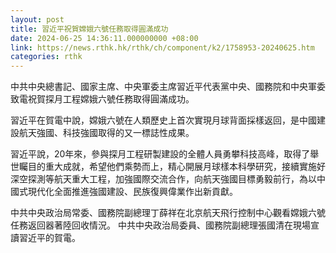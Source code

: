 ```yaml
---
layout: post
title: 習近平祝賀嫦娥六號任務取得圓滿成功
date: 2024-06-25 14:36:11.000000000 +08:00
link: https://news.rthk.hk/rthk/ch/component/k2/1758953-20240625.htm
categories: rthk
---
```


中共中央總書記、國家主席、中央軍委主席習近平代表黨中央、國務院和中央軍委致電祝賀探月工程嫦娥六號任務取得圓滿成功。

習近平在賀電中說，嫦娥六號在人類歷史上首次實現月球背面採樣返回，是中國建設航天強國、科技強國取得的又一標誌性成果。

習近平說，20年來，參與探月工程研製建設的全體人員勇攀科技高峰，取得了舉世矚目的重大成就，希望他們乘勢而上，精心開展月球樣本科學研究，接續實施好深空探測等航天重大工程，加強國際交流合作，向航天強國目標勇毅前行，為以中國式現代化全面推進強國建設、民族復興偉業作出新貢獻。

中共中央政治局常委、國務院副總理丁薛祥在北京航天飛行控制中心觀看嫦娥六號任務返回器著陸回收情況。
中共中央政治局委員、國務院副總理張國清在現場宣讀習近平的賀電。
